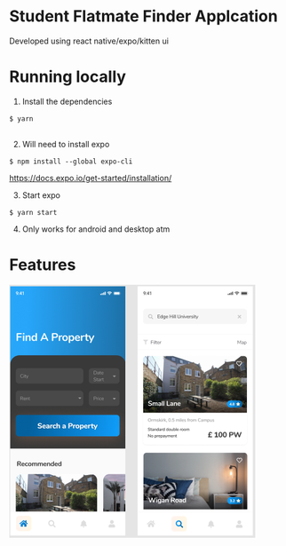# Student Flatmate Finder Applcation

Developed using react native/expo/kitten ui 


# Running locally

1. Install the dependencies

```
$ yarn


```

2. Will need to install expo

```
$ npm install --global expo-cli
```
https://docs.expo.io/get-started/installation/

3. Start expo

```
$ yarn start
```

4. Only works for android and desktop atm 



# Features

![Screenshot](screenshot.png)